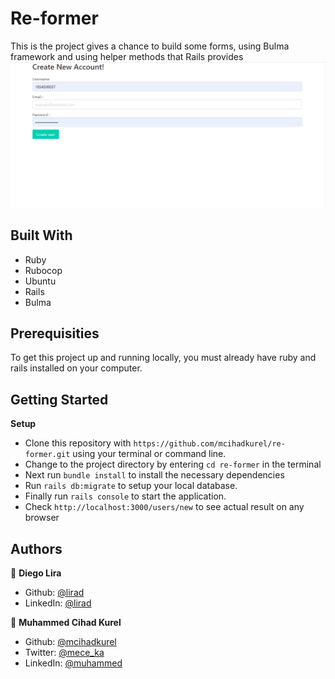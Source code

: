 # Re-former

This is the project gives a chance to build some forms, using Bulma framework and using helper methods that Rails provides
<img src="./app/assets/images/Screenshot_1.png" alt="shot">
## Built With

-   Ruby
-   Rubocop
-   Ubuntu
-   Rails
-   Bulma

## Prerequisities

To get this project up and running locally, you must already have ruby and rails installed on your computer.

## Getting Started

**Setup**

- Clone this repository with ```https://github.com/mcihadkurel/re-former.git``` using your terminal or command line.<br>
- Change to the project directory by entering ```cd re-former``` in the terminal<br>
- Next run ```bundle install``` to install the necessary dependencies<br>
- Run ```rails db:migrate``` to setup your local database.<br>
- Finally run ```rails console``` to start the application.<br>
- Check ```http://localhost:3000/users/new``` to see actual result on any browser

## Authors

👤 **Diego Lira**

- Github: [@lirad](https://github.com/lirad)
- LinkedIn: [@lirad](https://www.linkedin.com/in/diegoalira/)

👤 **Muhammed Cihad Kurel**

- Github: [@mcihadkurel](https://github.com/mcihadkurel)
- Twitter: [@mece_ka](https://twitter.com/mece_ka)
- LinkedIn: [@muhammed](https://www.linkedin.com/in/muhammed-cihad-8187581a8/)